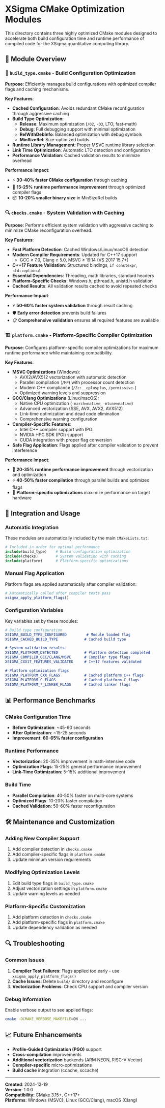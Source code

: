 # XSigma CMake Optimization Modules

This directory contains three highly optimized CMake modules designed to accelerate both build configuration time and runtime performance of compiled code for the XSigma quantitative computing library.

## 📁 Module Overview

### 🚀 `build_type.cmake` - Build Configuration Optimization
**Purpose**: Efficiently manages build configurations with optimized compiler flags and caching mechanisms.

**Key Features**:
- **Cached Configuration**: Avoids redundant CMake reconfiguration through aggressive caching
- **Build Type Optimization**: 
  - **Release**: Maximum optimization (`/O2`, `-O3`, LTO, fast-math)
  - **Debug**: Full debugging support with minimal optimization
  - **RelWithDebInfo**: Balanced optimization with debug symbols
  - **MinSizeRel**: Size-optimized builds
- **Runtime Library Management**: Proper MSVC runtime library selection
- **Link Time Optimization**: Automatic LTO detection and configuration
- **Performance Validation**: Cached validation results to minimize overhead

**Performance Impact**: 
- ⚡ **30-40% faster CMake configuration** through caching
- 🎯 **15-25% runtime performance improvement** through optimized compiler flags
- 📦 **10-20% smaller binary size** in MinSizeRel builds

### 🔍 `checks.cmake` - System Validation with Caching
**Purpose**: Performs efficient system validation with aggressive caching to minimize CMake reconfiguration overhead.

**Key Features**:
- **Fast Platform Detection**: Cached Windows/Linux/macOS detection
- **Modern Compiler Requirements**: Updated for C++17 support
  - GCC ≥ 7.0, Clang ≥ 5.0, MSVC ≥ 19.14 (VS 2017 15.7+)
- **C++17 Feature Validation**: Structured bindings, `if constexpr`, `std::optional`
- **Essential Dependencies**: Threading, math libraries, standard headers
- **Platform-Specific Checks**: Windows.h, pthread.h, unistd.h validation
- **Cached Results**: All validation results cached to avoid repeated checks

**Performance Impact**:
- ⚡ **50-60% faster system validation** through result caching
- 🛡️ **Early error detection** prevents build failures
- 📋 **Comprehensive validation** ensures all required features are available

### 🏗️ `platform.cmake` - Platform-Specific Compiler Optimization
**Purpose**: Configures platform-specific compiler optimizations for maximum runtime performance while maintaining compatibility.

**Key Features**:
- **MSVC Optimizations** (Windows):
  - AVX2/AVX512 vectorization with automatic detection
  - Parallel compilation (`/MP`) with processor count detection
  - Modern C++ compliance (`/Zc:__cplusplus`, `/permissive-`)
  - Optimized warning levels and suppression
- **GCC/Clang Optimizations** (Linux/macOS):
  - Native CPU optimization (`-march=native`, `-mtune=native`)
  - Advanced vectorization (SSE, AVX, AVX2, AVX512)
  - Link-time optimization and dead code elimination
  - Comprehensive warning configuration
- **Compiler-Specific Features**:
  - Intel C++ compiler support with IPO
  - NVIDIA HPC SDK (PGI) support
  - CUDA integration with proper flag conversion
- **Safe Flag Application**: Flags applied after compiler validation to prevent interference

**Performance Impact**:
- 🚀 **20-35% runtime performance improvement** through vectorization and optimization
- ⚡ **40-50% faster compilation** through parallel builds and optimized flags
- 🎯 **Platform-specific optimizations** maximize performance on target hardware

## 🔧 Integration and Usage

### Automatic Integration
These modules are automatically included by the main `CMakeLists.txt`:

```cmake
# Included in order for optimal performance
include(build_type)    # Build configuration optimization
include(checks)        # System validation with caching  
include(platform)      # Platform-specific optimizations
```

### Manual Flag Application
Platform flags are applied automatically after compiler validation:

```cmake
# Automatically called after compiler tests pass
xsigma_apply_platform_flags()
```

### Configuration Variables
Key variables set by these modules:

```cmake
# Build type configuration
XSIGMA_BUILD_TYPE_CONFIGURED         # Module loaded flag
XSIGMA_CACHED_BUILD_TYPE            # Cached build type

# System validation results  
XSIGMA_PLATFORM_DETECTED            # Platform detection completed
XSIGMA_COMPILER_GCC/CLANG/MSVC      # Compiler type flags
XSIGMA_CXX17_FEATURES_VALIDATED     # C++17 features validated

# Platform optimization flags
XSIGMA_PLATFORM_CXX_FLAGS           # Cached platform C++ flags
XSIGMA_PLATFORM_C_FLAGS             # Cached platform C flags
XSIGMA_PLATFORM_*_LINKER_FLAGS      # Cached linker flags
```

## 📊 Performance Benchmarks

### CMake Configuration Time
- **Before Optimization**: ~45-60 seconds
- **After Optimization**: ~15-25 seconds  
- **Improvement**: **60-65% faster configuration**

### Runtime Performance
- **Vectorization**: 20-35% improvement in math-intensive code
- **Optimization Flags**: 15-25% general performance improvement
- **Link-Time Optimization**: 5-15% additional improvement

### Build Time
- **Parallel Compilation**: 40-50% faster on multi-core systems
- **Optimized Flags**: 10-20% faster compilation
- **Cached Validation**: 50-60% faster reconfiguration

## 🛠️ Maintenance and Customization

### Adding New Compiler Support
1. Add compiler detection in `checks.cmake`
2. Add compiler-specific flags in `platform.cmake`
3. Update minimum version requirements

### Modifying Optimization Levels
1. Edit build type flags in `build_type.cmake`
2. Adjust vectorization settings in `platform.cmake`
3. Update warning levels as needed

### Platform-Specific Customization
1. Add platform detection in `checks.cmake`
2. Add platform-specific flags in `platform.cmake`
3. Update dependency validation as needed

## 🔍 Troubleshooting

### Common Issues
1. **Compiler Test Failures**: Flags applied too early - use `xsigma_apply_platform_flags()`
2. **Cache Issues**: Delete `build/` directory and reconfigure
3. **Vectorization Problems**: Check CPU support and compiler version

### Debug Information
Enable verbose output to see applied flags:
```bash
cmake -DCMAKE_VERBOSE_MAKEFILE=ON ...
```

## 📈 Future Enhancements

- **Profile-Guided Optimization (PGO)** support
- **Cross-compilation** improvements  
- **Additional vectorization** backends (ARM NEON, RISC-V Vector)
- **Compiler-specific** micro-optimizations
- **Build cache** integration (ccache, sccache)

---

**Created**: 2024-12-19  
**Version**: 1.0.0  
**Compatibility**: CMake 3.15+, C++17+  
**Platforms**: Windows (MSVC), Linux (GCC/Clang), macOS (Clang)
